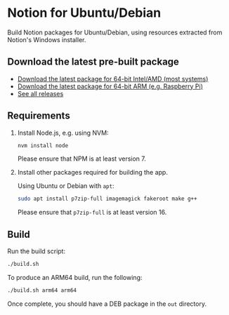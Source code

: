 # Notion for Ubuntu/Debian

Build Notion packages for Ubuntu/Debian, using resources extracted from Notion's Windows installer.

## Download the latest pre-built package

- [Download the latest package for 64-bit Intel/AMD (most systems)](https://github.com/davidbailey00/notion-deb-builder/releases/download/v2.0.11-patch2/notion-desktop_2.0.11_amd64.deb)
- [Download the latest package for 64-bit ARM (e.g. Raspberry Pi)](https://github.com/davidbailey00/notion-deb-builder/releases/download/v2.0.11-patch2/notion-desktop_2.0.11_arm64.deb)
- [See all releases](https://github.com/davidbailey00/notion-deb-builder/releases)

## Requirements

1. Install Node.js, e.g. using NVM:

   ```sh
   nvm install node
   ```

   Please ensure that NPM is at least version 7.

2. Install other packages required for building the app.

   Using Ubuntu or Debian with `apt`:

   ```sh
   sudo apt install p7zip-full imagemagick fakeroot make g++
   ```
   
   Please ensure that `p7zip-full` is at least version 16.

## Build

Run the build script:

```sh
./build.sh
```

To produce an ARM64 build, run the following:

```sh
./build.sh arm64 arm64
```

Once complete, you should have a DEB package in the `out` directory.
